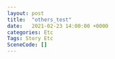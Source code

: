 ```yaml
---
layout: post
title:  "others_test"
date:   2021-02-23 14:00:00 +0000
categories: Etc
Tags: Story Etc
SceneCode: []
---
```

